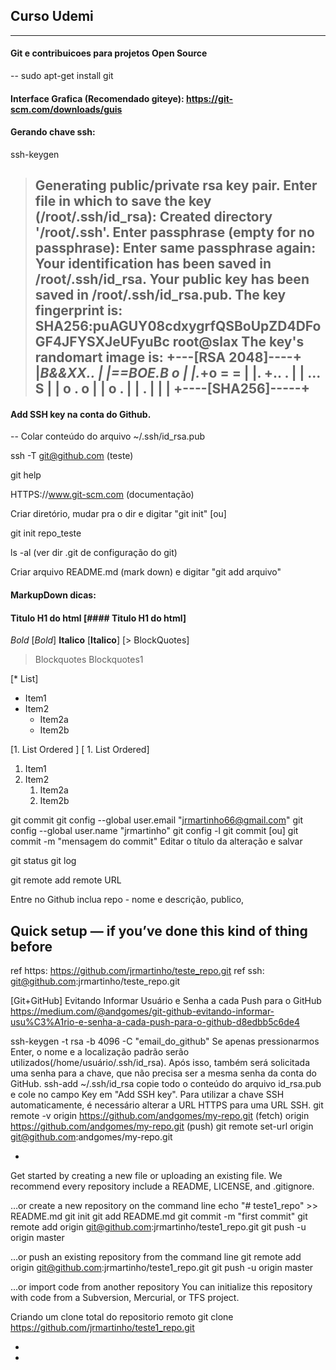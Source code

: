 ## Curso Udemi
-----
#### Git e contribuicoes para projetos Open Source
--
sudo apt-get install git

#### Interface Grafica (Recomendado giteye): https://git-scm.com/downloads/guis

#### Gerando chave ssh:

ssh-keygen

> Generating public/private rsa key pair.
> Enter file in which to save the key (/root/.ssh/id_rsa): 
> Created directory '/root/.ssh'.
> Enter passphrase (empty for no passphrase): 
> Enter same passphrase again:
> Your identification has been saved in /root/.ssh/id_rsa.
> Your public key has been saved in /root/.ssh/id_rsa.pub.
> The key fingerprint is:
> SHA256:puAGUY08cdxygrfQSBoUpZD4DFoGF4JFYSXJeUFyuBc root@slax
> The key's randomart image is:
> +---[RSA 2048]----+
> |*B&&XX..         |
> |==BOE.B o        |
> |.*+o = =         |
> |. +.. .          |
> |  ...   S        |
> |   o . o         |
> |    o .          |
> |   .             |
> |                 |
> +----[SHA256]-----+
> ----


#### Add SSH key na conta do Github. 
--
Colar conteúdo do arquivo ~/.ssh/id_rsa.pub
 
ssh -T git@github.com (teste) 

git help <comando>
 
HTTPS://www.git-scm.com (documentação) 

Criar diretório, mudar pra o dir e digitar "git init"  [ou]
 
git init repo_teste 

ls -al (ver dir .git de configuração do git) 

Criar arquivo README.md (mark down) e digitar "git add arquivo" 


#### MarkupDown dicas:
#### Titulo H1 do html [#### Titulo H1 do html]
*Bold* [*Bold*] **Italico** [**Italico**]
[> BlockQuotes]
> Blockquotes
> Blockquotes1

[* List]
* Item1
* Item2
   * Item2a
   * Item2b

[1. List Ordered    ]
[    1. List Ordered]
1. Item1
1. Item2
   1. Item2a
   1. Item2b
  

git commit
git config --global user.email "jrmartinho66@gmail.com"
git config --global user.name "jrmartinho"
git config -l
git commit [ou]
git commit -m "mensagem do commit"
Editar o título da alteração e salvar 

git status 
git log 

git remote add remote URL 

Entre no Github inclua repo - nome e descrição, publico,  

Quick setup — if you’ve done this kind of thing before
------------------------------------------------------
ref https: https://github.com/jrmartinho/teste_repo.git
ref ssh: git@github.com:jrmartinho/teste_repo.git

[Git+GitHub] Evitando Informar Usuário e Senha a cada Push para o GitHub
https://medium.com/@andgomes/git-github-evitando-informar-usu%C3%A1rio-e-senha-a-cada-push-para-o-github-d8edbb5c6de4

ssh-keygen -t rsa -b 4096 -C "email_do_github"
 Se apenas pressionarmos Enter, o nome e a localização padrão serão
 utilizados(/home/usuário/.ssh/id_rsa). Após isso, também será solicitada
 uma senha para a chave, que não precisa ser a mesma senha da conta do GitHub.
ssh-add ~/.ssh/id_rsa
 copie todo o conteúdo do arquivo id_rsa.pub e cole no campo Key em "Add SSH key".
 Para utilizar a chave SSH automaticamente, é necessário alterar a
 URL HTTPS para uma URL SSH.
git remote -v
 origin https://github.com/andgomes/my-repo.git (fetch)
 origin https://github.com/andgomes/my-repo.git (push)
git remote set-url origin git@github.com:andgomes/my-repo.git

-
Get started by creating a new file or uploading an existing file.
We recommend every repository include a README, LICENSE, and .gitignore.

…or create a new repository on the command line
 echo "# teste1_repo" >> README.md
git init
git add README.md
git commit -m "first commit"
git remote add origin git@github.com:jrmartinho/teste1_repo.git
git push -u origin master

…or push an existing repository from the command line
 git remote add origin git@github.com:jrmartinho/teste1_repo.git
git push -u origin master

…or import code from another repository
You can initialize this repository with code from a Subversion,
 Mercurial, or TFS project.

Criando um clone total do repositorio remoto
git clone https://github.com/jrmartinho/teste1_repo.git

-
-

